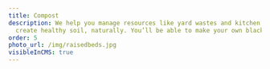```yaml
---
title: Compost
description: We help you manage resources like yard wastes and kitchen scraps to
  create healthy soil, naturally. You’ll be able to make your own black gold. 
order: 5
photo_url: /img/raisedbeds.jpg
visibleInCMS: true
---
```

